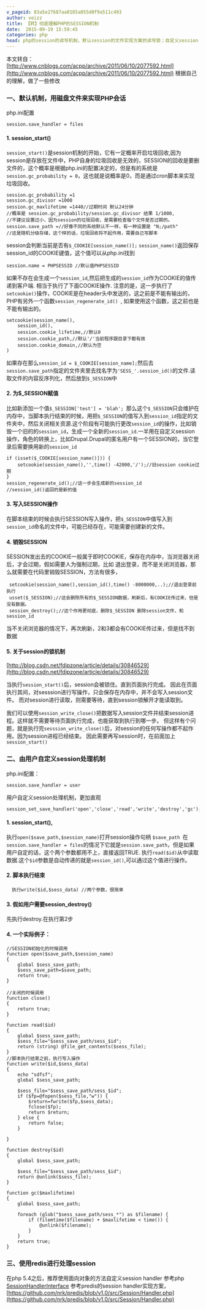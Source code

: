 ```yaml
---
v_pageid: 83a5e27687aa0185a055d0f9a511c493
author: veizz
title: 【转】彻底理解PHP的SESSION机制
date:  2015-09-19 15:59:45
categories: php
head: php的session的读写机制，默认session的文件实现方案的读写锁；自定义session handler
---
```


本文转自：[http://www.cnblogs.com/acpp/archive/2011/06/10/2077592.html](http://www.cnblogs.com/acpp/archive/2011/06/10/2077592.html)
根据自己的理解，做了一些修改

### 一、默认机制，用磁盘文件来实现PHP会话
php.ini配置

    session.save_handler = files

#### 1. session_start()
```session_start()```是session机制的开始，它有一定概率开启垃圾回收,因为session是存放在文件中，PHP自身的垃圾回收是无效的，SESSION的回收是要删文件的，这个概率是根据php.ini的配置决定的，但是有的系统是```session.gc_probability = 0```，这也就是说概率是0，而是通过cron脚本来实现垃圾回收。

    session.gc_probability =1
    session.gc_divisor =1000
    session.gc_maxlifetime =1440//过期时间 默认24分钟
    //概率是 session.gc_probability/session.gc_divisor 结果 1/1000,
    //不建议设置过小，因为session的垃圾回收，是需要检查每个文件是否过期的。
    session.save_path =//好像不同的系统默认不一样，有一种设置是 "N;/path"
    //这是随机分级存储，这个样的话，垃圾回收将不起作用，需要自己写脚本

session会判断当前是否有```$_COOKIE[session_name()];```
```session_name()```返回保存session_id的COOKIE键值，这个值可以从php.ini找到

    session.name = PHPSESSID //默认值PHPSESSID

如果不存在会生成一个```session_id```,然后把生成的```session_id```作为COOKIE的值传递到客户端. 相当于执行了下面COOKIE操作. 注意的是，这一步执行了```setcookie()```操作，COOKIE是在header头中发送的，这之前是不能有输出的，PHP有另外一个函数```session_regenerate_id() ```, 如果使用这个函数，这之前也是不能有输出的。

    setcookie(session_name(),
        session_id(),
        session.cookie_lifetime,//默认0
        session.cookie_path,//默认'/'当前程序跟目录下都有效
        session.cookie_domain,//默认为空
    )

如果存在那么```session_id = $_COOKIE[session_name];```然后去```session.save_path```指定的文件夹里去找名字为```'SESS_'.session_id()```的文件.读取文件的内容反序列化，然后放到```$_SESSION```中

#### 2. 为$_SESSION赋值
比如新添加一个值```$_SESSION['test'] = 'blah'; ```那么这个```$_SESSION```只会维护在内存中，当脚本执行结束的时候，用把```$_SESSION```的值写入到```session_id```指定的文件夹中，然后关闭相关资源.这个阶段有可能执行更改```session_id```的操作，比如销毁一个旧的的```session_id```，生成一个全新的```session_id```.一半用在自定义session操作，角色的转换上，比如Drupal.Drupal的匿名用户有一个SESSION的，当它登录后需要换用新的```session_id```

    if (isset($_COOKIE[session_name()])) {
        setcookie(session_name(),'',time() -42000,'/');//旧session cookie过期
    }
    session_regenerate_id();//这一步会生成新的session_id
    //session_id()返回的是新的值

#### 3. 写入SESSION操作
在脚本结束的时候会执行SESSION写入操作，把```$_SESSION```中值写入到```session_id```命名的文件中，可能已经存在，可能需要创建新的文件。

#### 4. 销毁SESSION
SESSION发出去的COOKIE一般属于即时COOKIE，保存在内存中，当浏览器关闭后，才会过期，假如需要人为强制过期，比如 退出登录，而不是关闭浏览器，那么就需要在代码里销毁SESSION，方法有很多，

     setcookie(session_name(),session_id(),time() -8000000,..);//退出登录前执行
     usset($_SESSION);//这会删除所有的$_SESSION数据，刷新后，有COOKIE传过来，但是没有数据。
     session_destroy();//这个作用更彻底，删除$_SESSION 删除session文件，和session_id

当不关闭浏览器的情况下，再次刷新，2和3都会有COOKIE传过来，但是找不到数据

#### 5. 关于session的锁机制
[http://blog.csdn.net/fdipzone/article/details/30846529](http://blog.csdn.net/fdipzone/article/details/30846529)

当执行```session_start()```后，session会被锁住。直到页面执行完成。
因此在页面执行其间，对sesssion进行写操作，只会保存在内存中，并不会写入session文件。
而对session进行读取，则需要等待，直到session锁解开才能读取到。

我们可以使用```session_write_close()```把数据写入session文件并结束session进程。这样就不需要等待页面执行完成，也能获取到执行到哪一步。
但这样有个问题，就是执行完```sesssion_write_close()```后，对session的任何写操作都不起作用。因为session进程已经结束。
因此需要再写session时，在前面加上```session_start()```

### 二、由用户自定义session处理机制
php.ini配置：

    session.save_handler = user

用户自定义session处理机制，更加直观

    session_set_save_handler('open','close','read','write','destroy','gc');

#### 1. session_start(),
执行```open($save_path,$session_name)```打开session操作句柄
```$save_path ```在```session.save_handler = files```的情况下它就是```session.save_path```，但是如果用户自定的话，这个两个参数都用不上，直接返回TRUE.
执行```read($id)```从中读取数据.这个```$id```参数是自动传递的就是```session_id()```,可以通过这个值进行操作。
#### 2. 脚本执行结束

      执行write($id,$sess_data) //两个参数，很简单

#### 3. 假如用户需要session_destroy()

先执行destroy.在执行第2步

#### 4. 一个实际例子：

    //SESSION初始化的时候调用
    function open($save_path,$session_name)
    {
        global $sess_save_path;
        $sess_save_path=$save_path;
        return true;
    }

    //关闭的时候调用
    function close()
    {
        return true;
    }

    function read($id)
    {
        global $sess_save_path;
        $sess_file="$sess_save_path/sess_$id";
        return (string) @file_get_contents($sess_file);
    }
    //脚本执行结束之前，执行写入操作
    function write($id,$sess_data)
    {
        echo "sdfsf";
        global $sess_save_path;

        $sess_file="$sess_save_path/sess_$id";
        if ($fp=@fopen($sess_file,"w")) {
            $return=fwrite($fp,$sess_data);
            fclose($fp);
            return $return;
        } else {
            return false;
        }

    }

    function destroy($id)
    {
        global $sess_save_path;

        $sess_file="$sess_save_path/sess_$id";
        return @unlink($sess_file);
    }

    function gc($maxlifetime)
    {
        global $sess_save_path;

        foreach (glob("$sess_save_path/sess_*") as $filename) {
            if (filemtime($filename) + $maxlifetime < time()) {
                @unlink($filename);
            }
        }
        return true;
    }

### 三、使用redis进行处理session
在php 5.4之后，推荐使用面向对象的方法自定义session handler
参考php [SessionHandlerInterface](http://php.net/manual/zh/class.sessionhandlerinterface.php)
参考predis的session handler实现方案， [https://github.com/nrk/predis/blob/v1.0/src/Session/Handler.php](https://github.com/nrk/predis/blob/v1.0/src/Session/Handler.php)
